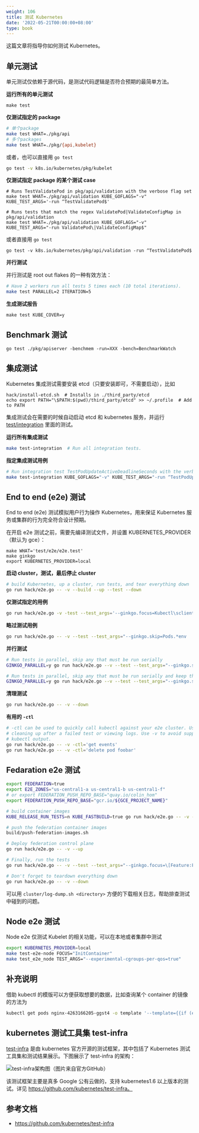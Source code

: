 ```yaml
---
weight: 106
title: 测试 Kubernetes
date: '2022-05-21T00:00:00+08:00'
type: book
---
```


这篇文章将指导你如何测试 Kubernetes。

## 单元测试

单元测试仅依赖于源代码，是测试代码逻辑是否符合预期的最简单方法。

**运行所有的单元测试**

```
make test
```

**仅测试指定的 package**

```sh
# 单个package
make test WHAT=./pkg/api
# 多个packages
make test WHAT=./pkg/{api,kubelet} 
```

或者，也可以直接用 `go test`

```sh
go test -v k8s.io/kubernetes/pkg/kubelet
```

**仅测试指定 package 的某个测试 case**

```
# Runs TestValidatePod in pkg/api/validation with the verbose flag set
make test WHAT=./pkg/api/validation KUBE_GOFLAGS="-v" KUBE_TEST_ARGS='-run ^TestValidatePod$'

# Runs tests that match the regex ValidatePod|ValidateConfigMap in pkg/api/validation
make test WHAT=./pkg/api/validation KUBE_GOFLAGS="-v" KUBE_TEST_ARGS="-run ValidatePod\|ValidateConfigMap$"
```

或者直接用 `go test`

```
go test -v k8s.io/kubernetes/pkg/api/validation -run ^TestValidatePod$
```

**并行测试**

并行测试是 root out flakes 的一种有效方法：

```sh
# Have 2 workers run all tests 5 times each (10 total iterations).
make test PARALLEL=2 ITERATION=5
```

**生成测试报告**

```
make test KUBE_COVER=y
```

## Benchmark 测试

```
go test ./pkg/apiserver -benchmem -run=XXX -bench=BenchmarkWatch
```

## 集成测试

Kubernetes 集成测试需要安装 etcd（只要安装即可，不需要启动），比如

```
hack/install-etcd.sh  # Installs in ./third_party/etcd
echo export PATH="\$PATH:$(pwd)/third_party/etcd" >> ~/.profile  # Add to PATH
```

集成测试会在需要的时候自动启动 etcd 和 kubernetes 服务，并运行 [test/integration](https://github.com/kubernetes/kubernetes/tree/master/test/integration) 里面的测试。

**运行所有集成测试**

```sh
make test-integration  # Run all integration tests.
```

**指定集成测试用例**

```sh
# Run integration test TestPodUpdateActiveDeadlineSeconds with the verbose flag set.
make test-integration KUBE_GOFLAGS="-v" KUBE_TEST_ARGS="-run ^TestPodUpdateActiveDeadlineSeconds$"
```

## End to end (e2e) 测试

End to end (e2e) 测试模拟用户行为操作 Kubernetes，用来保证 Kubernetes 服务或集群的行为完全符合设计预期。

在开启 e2e 测试之前，需要先编译测试文件，并设置 KUBERNETES_PROVIDER（默认为 gce）：

```
make WHAT='test/e2e/e2e.test'
make ginkgo
export KUBERNETES_PROVIDER=local
```

**启动 cluster，测试，最后停止 cluster**

```sh
# build Kubernetes, up a cluster, run tests, and tear everything down
go run hack/e2e.go -- -v --build --up --test --down
```

**仅测试指定的用例**

```sh
go run hack/e2e.go -v -test --test_args='--ginkgo.focus=Kubectl\sclient\s\[k8s\.io\]\sKubectl\srolling\-update\sshould\ssupport\srolling\-update\sto\ssame\simage\s\[Conformance\]$'
```

**略过测试用例**

```sh
go run hack/e2e.go -- -v --test --test_args="--ginkgo.skip=Pods.*env
```

**并行测试**

```sh
# Run tests in parallel, skip any that must be run serially
GINKGO_PARALLEL=y go run hack/e2e.go --v --test --test_args="--ginkgo.skip=\[Serial\]"

# Run tests in parallel, skip any that must be run serially and keep the test namespace if test failed
GINKGO_PARALLEL=y go run hack/e2e.go --v --test --test_args="--ginkgo.skip=\[Serial\] --delete-namespace-on-failure=false"
```

**清理测试**

```sh
go run hack/e2e.go -- -v --down
```

**有用的 `-ctl`**

```sh
# -ctl can be used to quickly call kubectl against your e2e cluster. Useful for
# cleaning up after a failed test or viewing logs. Use -v to avoid suppressing
# kubectl output.
go run hack/e2e.go -- -v -ctl='get events'
go run hack/e2e.go -- -v -ctl='delete pod foobar'
```

## Fedaration e2e 测试

```sh
export FEDERATION=true
export E2E_ZONES="us-central1-a us-central1-b us-central1-f"
# or export FEDERATION_PUSH_REPO_BASE="quay.io/colin_hom"
export FEDERATION_PUSH_REPO_BASE="gcr.io/${GCE_PROJECT_NAME}"

# build container images
KUBE_RELEASE_RUN_TESTS=n KUBE_FASTBUILD=true go run hack/e2e.go -- -v -build

# push the federation container images
build/push-federation-images.sh

# Deploy federation control plane
go run hack/e2e.go -- -v --up

# Finally, run the tests
go run hack/e2e.go -- -v --test --test_args="--ginkgo.focus=\[Feature:Federation\]"

# Don't forget to teardown everything down
go run hack/e2e.go -- -v --down
```

可以用 `cluster/log-dump.sh <directory>` 方便的下载相关日志，帮助排查测试中碰到的问题。

## Node e2e 测试

Node e2e 仅测试 Kubelet 的相关功能，可以在本地或者集群中测试

```sh
export KUBERNETES_PROVIDER=local
make test-e2e-node FOCUS="InitContainer"
make test_e2e_node TEST_ARGS="--experimental-cgroups-per-qos=true"
```

## 补充说明

借助 kubectl 的模版可以方便获取想要的数据，比如查询某个 container 的镜像的方法为

```sh
kubectl get pods nginx-4263166205-ggst4 -o template '--template={{if (exists . "status" "containerStatuses")}}{{range .status.containerStatuses}}{{if eq .name "nginx"}}{{.image}}{{end}}{{end}}{{end}}'
```

## kubernetes 测试工具集 test-infra

[test-infra](https://github.com/kubernetes/test-infra) 是由 kubernetes 官方开源的测试框架，其中包括了 Kubernetes 测试工具集和测试结果展示。下图展示了 test-infra 的架构：

![test-infra架构图（图片来自官方GitHub）](../../images/kubernetes-test-architecture.jpg "test-infra架构图（图片来自官方GitHub）")

该测试框架主要是真多 Google 公有云做的，支持 kubernetes1.6 以上版本的测试。详见 https://github.com/kubernetes/test-infra。

## 参考文档

- <https://github.com/kubernetes/test-infra>
